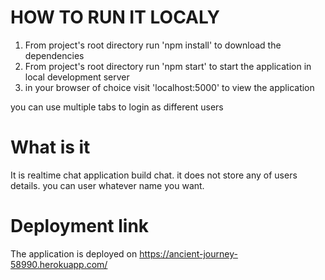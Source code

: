 # HOW TO RUN IT LOCALY

1) From project's root directory run 'npm install' to download the dependencies
2) From project's root directory run 'npm start' to start the application in local development server
3) in your browser of choice visit 'localhost:5000' to view the application

you can use multiple tabs to login as different users

# What is it

It is realtime chat application build chat. it does not store any of users details. you can user whatever name you want.

# Deployment link

The application is deployed on https://ancient-journey-58990.herokuapp.com/
